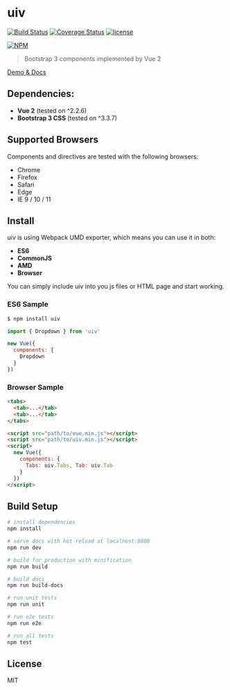 # uiv 

[![Build Status](https://travis-ci.org/wxsms/uiv.svg?branch=master)](https://travis-ci.org/wxsms/uiv)
[![Coverage Status](https://coveralls.io/repos/github/wxsms/uiv/badge.svg?branch=master)](https://coveralls.io/github/wxsms/uiv?branch=master)
[![license](https://img.shields.io/github/license/wxsms/uiv.svg)](https://github.com/wxsms/uiv)

[![NPM](https://nodei.co/npm/uiv.png)](https://npmjs.org/package/uiv)

> Bootstrap 3  components implemented by Vue 2

[Demo & Docs](https://wxsm.space/uiv)

## Dependencies:

* **Vue 2** (tested on ^2.2.6)
* **Bootstrap 3 CSS** (tested on ^3.3.7)

## Supported Browsers

Components and directives are tested with the following browsers:

* Chrome
* Firefox
* Safari
* Edge
* IE 9 / 10 / 11

## Install

uiv is using Webpack UMD exporter, which means you can use it in both:

* **ES6**
* **CommonJS**
* **AMD**
* **Browser**

You can simply include uiv into you js files or HTML page and start working.

### ES6 Sample

```js
$ npm install uiv

import { Dropdown } from 'uiv'

new Vue({
  components: {
    Dropdown
  }
})
```

### Browser Sample

```html
<tabs>
  <tab>...</tab>
  <tab>...</tab>
</tabs>

<script src="path/to/vue.min.js"></script>
<script src="path/to/uiv.min.js"></script>
<script>
  new Vue({
    components: {
      Tabs: uiv.Tabs, Tab: uiv.Tab
    }
  })
</script>
```

## Build Setup

```bash
# install dependencies
npm install

# serve docs with hot reload at localhost:8080
npm run dev

# build for production with minification
npm run build

# build docs
npm run build-docs

# run unit tests
npm run unit

# run e2e tests
npm run e2e

# run all tests
npm test
```

## License

MIT
